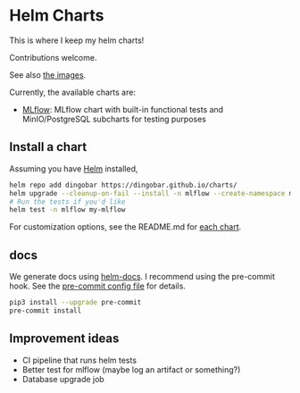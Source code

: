 # Helm Charts

This is where I keep my helm charts!

Contributions welcome.

See also [the images](https://github.com/dingobar/images).

Currently, the available charts are:

- [MLflow](./charts/mlflow/README.md): MLflow chart with built-in functional tests and
  MinIO/PostgreSQL subcharts for testing purposes

## Install a chart

Assuming you have [Helm](https://helm.sh/) installed,

```sh
helm repo add dingobar https://dingobar.github.io/charts/
helm upgrade --cleanup-on-fail --install -n mlflow --create-namespace my-mlflow dingobar/mlflow
# Run the tests if you'd like
helm test -n mlflow my-mlflow
```

For customization options, see the README.md for [each chart](./charts/).

## docs

We generate docs using [helm-docs](https://github.com/norwoodj/helm-docs). I recommend using the
pre-commit hook. See the [pre-commit config file](./.pre-commit-config.yaml) for details.

```sh
pip3 install --upgrade pre-commit
pre-commit install
```

## Improvement ideas

- CI pipeline that runs helm tests
- Better test for mlflow (maybe log an artifact or something?)
- Database upgrade job
